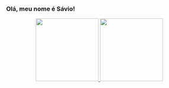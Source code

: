 ### Olá, meu nome é Sávio!

<div align="center">
  <a href="https://github.com/buenosavio">
  <img height="170em" src="https://github-readme-stats.vercel.app/api?username=buenosavio&show_icons=true&theme=dark&include_all_commits=true&count_private=true">
  <img height="170em" src="https://github-readme-stats.vercel.app/api/top-langs/?username=buenosavio&layout=compact&langs_count=7&theme=dark">
</div>
